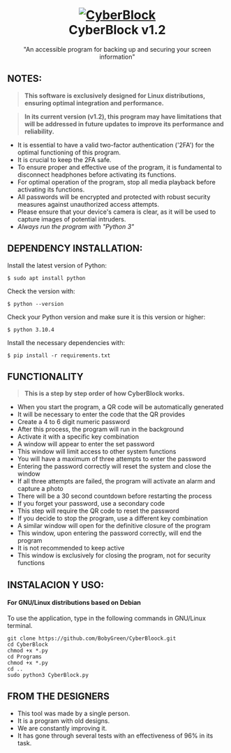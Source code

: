 <h1 align="center">
  <br>
  <a href="https://github.com/BobyGreen/CyberBlock"><img src="https://github.com/BobyGreen/CyberBloock/blob/main/Program/Logotipo.png" alt="CyberBlock"></a>
  <br>
  CyberBlock v1.2
  <br>
</h1>


<p align="center">"An accessible program for backing up and securing your screen information"</p>

## NOTES:


> **This software is exclusively designed for Linux distributions, ensuring optimal integration and performance.**

> **In its current version (v1.2), this program may have limitations that will be addressed in future updates to improve its performance and reliability.**


- It is essential to have a valid two-factor authentication ('2FA') for the optimal functioning of this program.
- It is crucial to keep the 2FA safe.
- To ensure proper and effective use of the program, it is fundamental to disconnect headphones before activating its functions.
- For optimal operation of the program, stop all media playback before activating its functions.
- All passwords will be encrypted and protected with robust security measures against unauthorized access attempts.
- Please ensure that your device's camera is clear, as it will be used to capture images of potential intruders.
- *Always run the program with "Python 3"*

## DEPENDENCY INSTALLATION:
Install the latest version of Python:
```shell script
$ sudo apt install python
```
Check the version with:
```shell script
$ python --version
```
Check your Python version and make sure it is this version or higher:
```shell script
$ python 3.10.4
```
Install the necessary dependencies with:
```shell script
$ pip install -r requirements.txt
```

## FUNCTIONALITY

> **This is a step by step order of how CyberBlock works.**
- When you start the program, a QR code will be automatically generated
- It will be necessary to enter the code that the QR provides
- Create a 4 to 6 digit numeric password
- After this process, the program will run in the background
- Activate it with a specific key combination
- A window will appear to enter the set password
- This window will limit access to other system functions
- You will have a maximum of three attempts to enter the password
- Entering the password correctly will reset the system and close the window
- If all three attempts are failed, the program will activate an alarm and capture a photo
- There will be a 30 second countdown before restarting the process
- If you forget your password, use a secondary code
- This step will require the QR code to reset the password
- If you decide to stop the program, use a different key combination
- A similar window will open for the definitive closure of the program
- This window, upon entering the password correctly, will end the program
- It is not recommended to keep active
- This window is exclusively for closing the program, not for security functions



## INSTALACION Y USO:
#### For GNU/Linux distributions based on Debian

To use the application, type in the following commands in GNU/Linux terminal.
```shell script
git clone https://github.com/BobyGreen/CyberBloock.git
cd CyberBlock
chmod +x *.py
cd Programs
chmod +x *.py
cd ..
sudo python3 CyberBlock.py
```

## FROM THE DESIGNERS
 - This tool was made by a single person.
 - It is a program with old designs.
 - We are constantly improving it.
 - It has gone through several tests with an effectiveness of 96% in its task.










